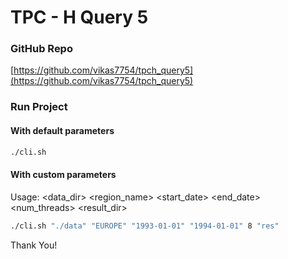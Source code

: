 # TPC - H Query 5

### GitHub Repo
[https://github.com/vikas7754/tpch_query5](https://github.com/vikas7754/tpch_query5)

### Run Project

#### With default parameters
```bash
./cli.sh
```

#### With custom parameters
Usage: <data_dir> <region_name> <start_date> <end_date> <num_threads> <result_dir>
```bash
./cli.sh "./data" "EUROPE" "1993-01-01" "1994-01-01" 8 "res"
```

Thank You!